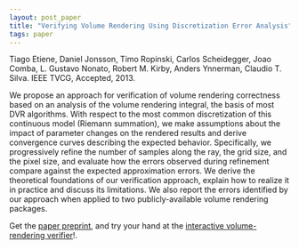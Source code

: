 ```yaml
---
layout: post_paper
title: "Verifying Volume Rendering Using Discretization Error Analysis"
tags: paper
---
```


Tiago Etiene, Daniel Jonsson, Timo Ropinski, Carlos Scheidegger, Joao
Comba, L. Gustavo Nonato, Robert M. Kirby, Anders Ynnerman, Claudio
T. Silva. IEEE TVCG, Accepted, 2013.

We propose an approach for verification of volume rendering correctness based on an analysis of the volume rendering integral, the basis of most DVR algorithms. With respect to the most common discretization of this continuous model (Riemann summation), we make assumptions about the impact of parameter changes on the rendered results and derive convergence curves describing the expected behavior. Specifically, we progressively refine the number of samples along the ray, the grid size, and the pixel size, and evaluate how the errors observed during refinement compare against the expected approximation errors. We derive the theoretical foundations of our verification approach, explain how to realize it in practice and discuss its limitations. We also report the errors identified by our approach when applied to two publicly-available volume rendering packages.

Get the [paper
preprint](http://www.sci.utah.edu/publications/SCITechReports/UUSCI-2013-001.pdf),
and try your hand at the [interactive volume-rendering verifier](http://www.sci.utah.edu/~etiene/slides/ieee_VIS_2013/demo.html)!.
